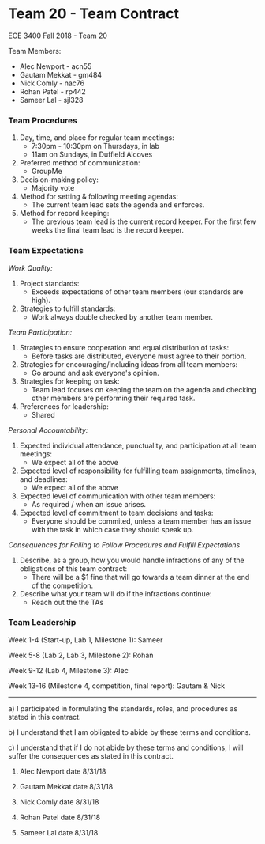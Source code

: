 # Team 20 - Team Contract
ECE 3400
Fall 2018 - Team 20

Team Members:
* Alec Newport  - acn55
* Gautam Mekkat - gm484
* Nick Comly    - nac76
* Rohan Patel   - rp442
* Sameer Lal    - sjl328

### Team Procedures
1. Day, time, and place for regular team meetings:
    * 7:30pm - 10:30pm on Thursdays, in lab
    * 11am on Sundays, in Duffield Alcoves
2. Preferred method of communication:
    * GroupMe
3. Decision-making policy:
    * Majority vote
4. Method for setting & following meeting agendas:
    * The current team lead sets the agenda and enforces. 
5. Method for record keeping:
    * The previous team lead is the current record keeper. For the first few weeks the final team lead is the record keeper.
    
### Team Expectations
_Work Quality:_
1. Project standards:
    * Exceeds expectations of other team members (our standards are high).
2. Strategies to fulfill standards:
    * Work always double checked by another team member.

_Team Participation:_
1.	Strategies to ensure cooperation and equal distribution of tasks:
    * Before tasks are distributed, everyone must agree to their portion.
2.	Strategies for encouraging/including ideas from all team members:
    * Go around and ask everyone's opinion.
3.	Strategies for keeping on task:
    * Team lead focuses on keeping the team on the agenda and checking other members are performing their required task.
4.	Preferences for leadership:
    * Shared

_Personal Accountability:_
1.	Expected individual attendance, punctuality, and participation at all team meetings:
    * We expect all of the above
2.	Expected level of responsibility for fulfilling team assignments, timelines, and deadlines:
    * We expect all of the above
3.	Expected level of communication with other team members:
    * As required / when an issue arises.
4.	Expected level of commitment to team decisions and tasks:
    * Everyone should be commited, unless a team member has an issue with the task in which case they should speak up.

_Consequences for Failing to Follow Procedures and Fulfill Expectations_
1.	Describe, as a group, how you would handle infractions of any of the obligations of this team contract:
    * There will be a $1 fine that will go towards a team dinner at the end of the competition.
2.	Describe what your team will do if the infractions continue:
    * Reach out the the TAs
    
### Team Leadership
Week 1-4 (Start-up, Lab 1, Milestone 1): Sameer

Week 5-8 (Lab 2, Lab 3, Milestone 2): Rohan

Week 9-12 (Lab 4, Milestone 3): Alec

Week 13-16 (Milestone 4, competition, final report): Gautam & Nick

------
a)	I participated in formulating the standards, roles, and procedures as stated in this contract.

b)	I understand that I am obligated to abide by these terms and conditions.

c)	I understand that if I do not abide by these terms and conditions, I will suffer the consequences as stated in this contract.

1) Alec Newport   date  8/31/18

2) Gautam Mekkat  date  8/31/18

3) Nick Comly     date  8/31/18

4) Rohan Patel    date  8/31/18

5) Sameer Lal     date  8/31/18
